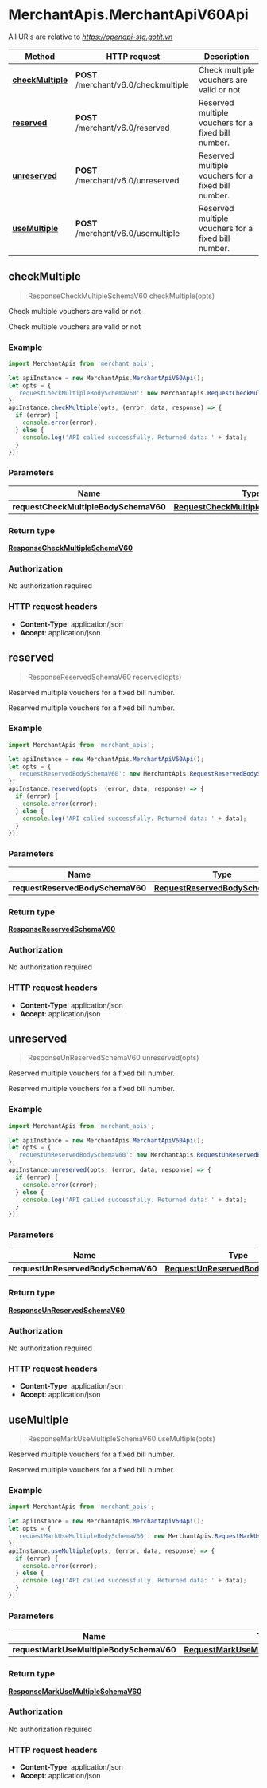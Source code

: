 # MerchantApis.MerchantApiV60Api

All URIs are relative to *https://openapi-stg.gotit.vn*

Method | HTTP request | Description
------------- | ------------- | -------------
[**checkMultiple**](MerchantApiV60Api.md#checkMultiple) | **POST** /merchant/v6.0/checkmultiple | Check multiple vouchers are valid or not
[**reserved**](MerchantApiV60Api.md#reserved) | **POST** /merchant/v6.0/reserved | Reserved multiple vouchers for a fixed bill number.
[**unreserved**](MerchantApiV60Api.md#unreserved) | **POST** /merchant/v6.0/unreserved | Reserved multiple vouchers for a fixed bill number.
[**useMultiple**](MerchantApiV60Api.md#useMultiple) | **POST** /merchant/v6.0/usemultiple | Reserved multiple vouchers for a fixed bill number.



## checkMultiple

> ResponseCheckMultipleSchemaV60 checkMultiple(opts)

Check multiple vouchers are valid or not

Check multiple vouchers are valid or not

### Example

```javascript
import MerchantApis from 'merchant_apis';

let apiInstance = new MerchantApis.MerchantApiV60Api();
let opts = {
  'requestCheckMultipleBodySchemaV60': new MerchantApis.RequestCheckMultipleBodySchemaV60() // RequestCheckMultipleBodySchemaV60 | 
};
apiInstance.checkMultiple(opts, (error, data, response) => {
  if (error) {
    console.error(error);
  } else {
    console.log('API called successfully. Returned data: ' + data);
  }
});
```

### Parameters


Name | Type | Description  | Notes
------------- | ------------- | ------------- | -------------
 **requestCheckMultipleBodySchemaV60** | [**RequestCheckMultipleBodySchemaV60**](RequestCheckMultipleBodySchemaV60.md)|  | [optional] 

### Return type

[**ResponseCheckMultipleSchemaV60**](ResponseCheckMultipleSchemaV60.md)

### Authorization

No authorization required

### HTTP request headers

- **Content-Type**: application/json
- **Accept**: application/json


## reserved

> ResponseReservedSchemaV60 reserved(opts)

Reserved multiple vouchers for a fixed bill number.

Reserved multiple vouchers for a fixed bill number.

### Example

```javascript
import MerchantApis from 'merchant_apis';

let apiInstance = new MerchantApis.MerchantApiV60Api();
let opts = {
  'requestReservedBodySchemaV60': new MerchantApis.RequestReservedBodySchemaV60() // RequestReservedBodySchemaV60 | 
};
apiInstance.reserved(opts, (error, data, response) => {
  if (error) {
    console.error(error);
  } else {
    console.log('API called successfully. Returned data: ' + data);
  }
});
```

### Parameters


Name | Type | Description  | Notes
------------- | ------------- | ------------- | -------------
 **requestReservedBodySchemaV60** | [**RequestReservedBodySchemaV60**](RequestReservedBodySchemaV60.md)|  | [optional] 

### Return type

[**ResponseReservedSchemaV60**](ResponseReservedSchemaV60.md)

### Authorization

No authorization required

### HTTP request headers

- **Content-Type**: application/json
- **Accept**: application/json


## unreserved

> ResponseUnReservedSchemaV60 unreserved(opts)

Reserved multiple vouchers for a fixed bill number.

Reserved multiple vouchers for a fixed bill number.

### Example

```javascript
import MerchantApis from 'merchant_apis';

let apiInstance = new MerchantApis.MerchantApiV60Api();
let opts = {
  'requestUnReservedBodySchemaV60': new MerchantApis.RequestUnReservedBodySchemaV60() // RequestUnReservedBodySchemaV60 | 
};
apiInstance.unreserved(opts, (error, data, response) => {
  if (error) {
    console.error(error);
  } else {
    console.log('API called successfully. Returned data: ' + data);
  }
});
```

### Parameters


Name | Type | Description  | Notes
------------- | ------------- | ------------- | -------------
 **requestUnReservedBodySchemaV60** | [**RequestUnReservedBodySchemaV60**](RequestUnReservedBodySchemaV60.md)|  | [optional] 

### Return type

[**ResponseUnReservedSchemaV60**](ResponseUnReservedSchemaV60.md)

### Authorization

No authorization required

### HTTP request headers

- **Content-Type**: application/json
- **Accept**: application/json


## useMultiple

> ResponseMarkUseMultipleSchemaV60 useMultiple(opts)

Reserved multiple vouchers for a fixed bill number.

Reserved multiple vouchers for a fixed bill number.

### Example

```javascript
import MerchantApis from 'merchant_apis';

let apiInstance = new MerchantApis.MerchantApiV60Api();
let opts = {
  'requestMarkUseMultipleBodySchemaV60': new MerchantApis.RequestMarkUseMultipleBodySchemaV60() // RequestMarkUseMultipleBodySchemaV60 | 
};
apiInstance.useMultiple(opts, (error, data, response) => {
  if (error) {
    console.error(error);
  } else {
    console.log('API called successfully. Returned data: ' + data);
  }
});
```

### Parameters


Name | Type | Description  | Notes
------------- | ------------- | ------------- | -------------
 **requestMarkUseMultipleBodySchemaV60** | [**RequestMarkUseMultipleBodySchemaV60**](RequestMarkUseMultipleBodySchemaV60.md)|  | [optional] 

### Return type

[**ResponseMarkUseMultipleSchemaV60**](ResponseMarkUseMultipleSchemaV60.md)

### Authorization

No authorization required

### HTTP request headers

- **Content-Type**: application/json
- **Accept**: application/json


